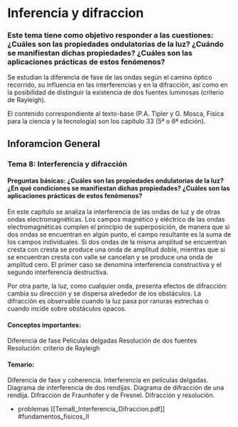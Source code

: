 # Inferencia y difraccion 

### Este tema tiene como objetivo responder a las cuestiones: ¿Cuáles son las propiedades ondulatorias de la luz? ¿Cuándo se manifiestan dichas propiedades? ¿Cuáles son las aplicaciones prácticas de estos fenómenos?

Se estudian la diferencia de fase de las ondas según el camino óptico recorrido, su influencia en las interferencias y en la difracción, así como en la posibilidad de distinguir la existencia de dos fuentes luminosas (criterio de Rayleigh).

El contenido correspondiente al texto-base (P.A. Tipler y G. Mosca, Física para la ciencia y la tecnología) son los capítulo 33 (5ª o 6ª edición).

## Inforamcion General

### Tema 8: Interferencia y difracción

#### Preguntas básicas: ¿Cuáles son las propiedades ondulatorias de la luz? ¿En qué condiciones se manifiestan dichas propiedades?  ¿Cuáles son las aplicaciones prácticas de estos fenómenos?

En este capítulo se analiza la interferencia de las ondas de luz  y de otras ondas electromagnéticas. Los campos magnético y eléctrico de las ondas electromagnéticas cumplen el principio de superposición, de manera que si dos ondas se encuentran en algún punto, el campo resultante es la suma de los campos individuales. Si dos ondas de la misma amplitud se encuentran cresta con cresta se produce una onda de amplitud doble, mientras que si se encuentran cresta con valle se cancelan y se produce una onda de amplitud cero. El primer caso se denomina interferencia constructiva y el segundo interferencia destructiva.

Por otra parte, la luz, como cualquier onda, presenta efectos de difracción: cambia su dirección y se dispersa alrededor de los obstáculos. La difracción es observable cuando la luz pasa por ranuras estrechas o cuando incide sobre obstáculos opacos.


#### Conceptos importantes:

Diferencia de fase
Películas delgadas
Resolución de dos fuentes
Resolución: criterio de Rayleigh



#### Temario:

Diferencia de fase y coherencia.
Interferencia en películas delgadas.
Diagrama de interferencia de dos rendijas.
Diagrama de difracción de una rendija.
Difracción de Fraunhofer y de Fresnel.
Difracción y resolución.

- problemas [[Tema8_Interferencia_Difraccion.pdf]]
#fundamentos_fisicos_II
